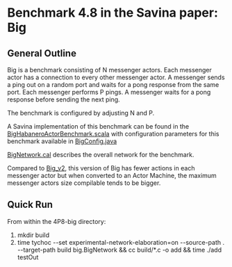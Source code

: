 # Benchmark 4.8 in the Savina paper: Big

## General Outline

Big is a benchmark consisting of N messenger actors. Each messenger actor has a connection to every other messenger actor. A messenger sends a ping out on a random port and waits for a pong response from the same port. Each messenger performs P pings. A messenger waits for a pong response before sending the next ping.

The benchmark is configured by adjusting N and P.

A Savina implementation of this benchmark can be found in the [BigHabaneroActorBenchmark.scala](https://github.com/shamsimam/savina/blob/master/src/main/scala/edu/rice/habanero/benchmarks/big/BigHabaneroActorBenchmark.scala) with configuration parameters for this benchmark available in [BigConfig.java](https://github.com/shamsimam/savina/blob/master/src/main/java/edu/rice/habanero/benchmarks/big/BigConfig.java)

[BigNetwork.cal](./BigNetwork.cal) describes the overall network for the benchmark.

Compared to [Big_v2](../4p8_big_v2/), this version of Big has fewer actions in each messenger actor but when converted to an Actor Machine, the maximum messenger actors size compilable tends to be bigger.

## Quick Run
From within the 4P8-big directory:
1. mkdir build
2. time tychoc --set experimental-network-elaboration=on --source-path . --target-path build big.BigNetwork && cc build/*.c -o add && time ./add testOut